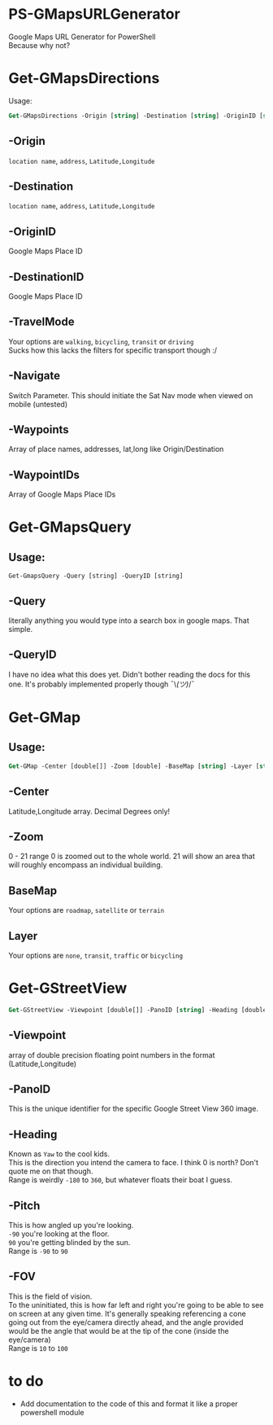 # PS-GMapsURLGenerator
Google Maps URL Generator for PowerShell  
Because why not?

# Get-GMapsDirections
Usage:  
```ps
Get-GMapsDirections -Origin [string] -Destination [string] -OriginID [string]-DestinationID [string] -TravelMode [string] -Navigate [switch] -Waypoints [string[]] -WaypointIDs [string[]]
```

## -Origin
`location name`, `address`, `Latitude,Longitude`
## -Destination
`location name`, `address`, `Latitude,Longitude`
## -OriginID
Google Maps Place ID
## -DestinationID
Google Maps Place ID
## -TravelMode
Your options are `walking`, `bicycling`, `transit` or `driving`  
Sucks how this lacks the filters for specific transport though :/
## -Navigate
Switch Parameter. This should initiate the Sat Nav mode when viewed on mobile (untested)
## -Waypoints
Array of place names, addresses, lat,long like Origin/Destination
## -WaypointIDs
Array of Google Maps Place IDs

# Get-GMapsQuery
## Usage:
```PS
Get-GmapsQuery -Query [string] -QueryID [string]
```
## -Query
literally anything you would type into a search box in google maps. That simple.
## -QueryID
I have no idea what this does yet. Didn't bother reading the docs for this one.
It's probably implemented properly though ¯\\_(ツ)_/¯
# Get-GMap
## Usage:
```ps
Get-GMap -Center [double[]] -Zoom [double] -BaseMap [string] -Layer [string]
```
## -Center
Latitude,Longitude array. Decimal Degrees only!
## -Zoom
0 - 21 range
0 is zoomed out to the whole world.
21 will show an area that will roughly encompass an individual building.
## BaseMap
Your options are `roadmap`, `satellite` or `terrain`
## Layer
Your options are `none`, `transit`, `traffic` or `bicycling`

# Get-GStreetView
```ps
Get-GStreetView -Viewpoint [double[]] -PanoID [string] -Heading [double] -Pitch [double] -FOV [double]
```
## -Viewpoint
array of double precision floating point numbers in the format (Latitude,Longitude)
## -PanoID
This is the unique identifier for the specific Google Street View 360 image.
## -Heading
Known as `Yaw` to the cool kids.  
This is the direction you intend the camera to face. I think 0 is north? Don't quote me on that though.  
Range is weirdly `-180` to `360`, but whatever floats their boat I guess.
## -Pitch
This is how angled up you're looking.  
`-90` you're looking at the floor.  
`90` you're getting blinded by the sun.  
Range is `-90` to `90`
## -FOV
This is the field of vision.  
To the uninitiated, this is how far left and right you're going to be able to see on screen at any given time. It's generally speaking referencing a cone going out from the eye/camera directly ahead, and the angle provided would be the angle that would be at the tip of the cone (inside the eye/camera)  
Range is `10` to `100`

# to do
 - Add documentation to the code of this and format it like a proper powershell module